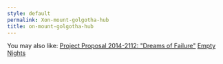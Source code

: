 ```yaml
---
style: default
permalink: Xon-mount-golgotha-hub
title: on-mount-golgotha-hub
---
```

You may also like:
[Project Proposal 2014-2112: "Dreams of Failure"](http://scp-wiki.net/project-proposal-2014-2112)
[Empty Nights](http://scp-wiki.net/empty-nights)